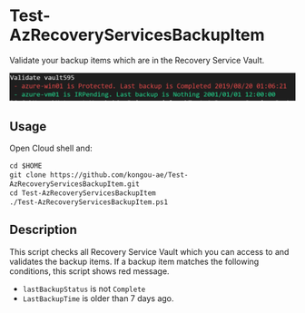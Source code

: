# Test-AzRecoveryServicesBackupItem

Validate your backup items which are in the Recovery Service Vault.

![](media/image001.png)

## Usage 

Open Cloud shell and:

```
cd $HOME
git clone https://github.com/kongou-ae/Test-AzRecoveryServicesBackupItem.git
cd Test-AzRecoveryServicesBackupItem
./Test-AzRecoveryServicesBackupItem.ps1
```

## Description

This script checks all Recovery Service Vault which you can access to and validates the backup items. If a backup item matches the following conditions, this script shows red message.

- `lastBackupStatus` is not `Complete`
- `LastBackupTime` is older than 7 days ago.